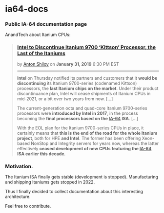 # ia64-docs

### Public IA-64 documentation page

AnandTech about Itanium CPUs:

> ### [Intel to Discontinue Itanium 9700 ‘Kittson’ Processor, the Last of the Itaniums](https://www.anandtech.com/show/13924/intel-to-discontinue-itanium-9700-kittson-processor-the-last-itaniums)
> by [Anton Shilov](https://www.anandtech.com/Author/191) on **January 31, 2019** 6:30 PM EST
>
> ---
>
> **Intel** on Thursday notified its partners and customers that 
> it **would be discontinuing** its Itanium 9700-series (codenamed Kittson) processors, the **last Itanium chips on the market**. 
> Under their product discontinuance plan, Intel will cease shipments of Itanium CPUs in mid-2021, or a bit over two years from now. [...]
>
> The current-generation octa and quad-core Itanium 9700-series processors were **introduced by Intel in 2017**, 
> in the process becoming the **final processors based on the <ins>IA-64</ins> ISA**. [...]
>
> With the EOL plan for the Itanium 9700-series CPUs in place, 
> it certainly means that **this is the end of the road for the whole Itanium project**, both for HPE **and Intel**. 
> The former has been offering Xeon-based NonStop and Integrity servers for years now, 
> whereas the latter effectively **ceased development of new CPUs featuring the <ins>IA-64</ins> ISA earlier this decade**. 

### Motivation.

The Itanium ISA finally gets stable (development is stopped).
Manufacturing and shipping Itaniums gets stopped in 2022.

Thus I finally decided to collect documentation about this interesting architecture.

Feel free to contribute.
